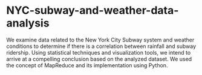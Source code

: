 # NYC-subway-and-weather-data-analysis
We examine data related to the New York City Subway system
and weather conditions to determine if there is a correlation between
rainfall and subway ridership. Using statistical techniques and
visualization tools, we intend to arrive at a compelling conclusion based on the analyzed
dataset. We used the concept of MapReduce and its implementation using Python.

